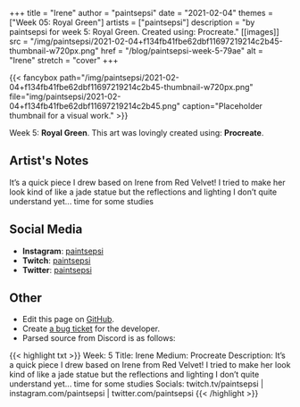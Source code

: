 +++
title =       "Irene"
author =      "paintsepsi"
date =        "2021-02-04"
themes =      ["Week 05: Royal Green"]
artists =     ["paintsepsi"]
description = "by paintsepsi for week 5: Royal Green. Created using: Procreate."
[[images]]
      src = "/img/paintsepsi/2021-02-04+f134fb41fbe62dbf11697219214c2b45-thumbnail-w720px.png"
      href = "/blog/paintsepsi-week-5-79ae"
      alt = "Irene"
      stretch = "cover"
+++


{{< fancybox path="/img/paintsepsi/2021-02-04+f134fb41fbe62dbf11697219214c2b45-thumbnail-w720px.png" file="img/paintsepsi/2021-02-04+f134fb41fbe62dbf11697219214c2b45.png" caption="Placeholder thumbnail for a visual work." >}}


Week 5: **Royal Green**. This art was lovingly created using: **Procreate**.

## Artist's Notes

It’s a quick piece I drew based on Irene from Red Velvet! I tried to make her look kind of like a jade statue but the reflections and lighting I don’t quite understand yet... time for some studies

## Social Media

- **Instagram**: <a href='https://instagram.com/paintsepsi' target='_blank'>paintsepsi</a>
- **Twitch**: <a href='https://twitch.tv/paintsepsi' target='_blank'>paintsepsi</a>
- **Twitter**: <a href='https://twitter.com/paintsepsi' target='_blank'>paintsepsi</a>

## Other

- Edit this page on [GitHub](https://github.com/teaminkling/web-refresh/edit/main/content/blog/paintsepsi-week-5-79ae.md).
- Create [a bug ticket](https://github.com/teaminkling/web-refresh/issues/new?assignees=&labels=bug&template=problem-report.md&title=) for the developer.
- Parsed source from Discord is as follows:

{{< highlight txt >}}
Week: 5
Title: Irene
Medium: Procreate
Description: It’s a quick piece I drew based on Irene from Red Velvet! I tried to make her look kind of like a jade statue but the reflections and lighting I don’t quite understand yet... time for some studies
Socials: twitch.tv/paintsepsi | instagram.com/paintsepsi | twitter.com/paintsepsi
{{< /highlight >}}